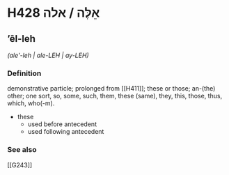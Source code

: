 # H428 אֵלֶּה / אלה

## ʼêl-leh

_(ale'-leh | ale-LEH | ay-LEH)_

### Definition

demonstrative particle; prolonged from [[H411]]; these or those; an-(the) other; one sort, so, some, such, them, these (same), they, this, those, thus, which, who(-m).

- these
    - used before antecedent
    - used following antecedent
### See also

[[G243]]

